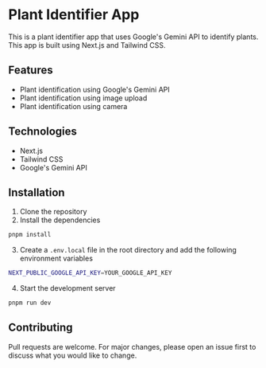 # Plant Identifier App

This is a plant identifier app that uses Google's Gemini API to identify plants. This app is built using Next.js and Tailwind CSS.

## Features

- Plant identification using Google's Gemini API
- Plant identification using image upload
- Plant identification using camera

## Technologies

- Next.js
- Tailwind CSS
- Google's Gemini API

## Installation

1. Clone the repository
2. Install the dependencies

```bash
pnpm install
```

3. Create a `.env.local` file in the root directory and add the following environment variables

```bash
NEXT_PUBLIC_GOOGLE_API_KEY=YOUR_GOOGLE_API_KEY
```

4. Start the development server

```bash
pnpm run dev
```

## Contributing

Pull requests are welcome. For major changes, please open an issue first to discuss what you would like to change.